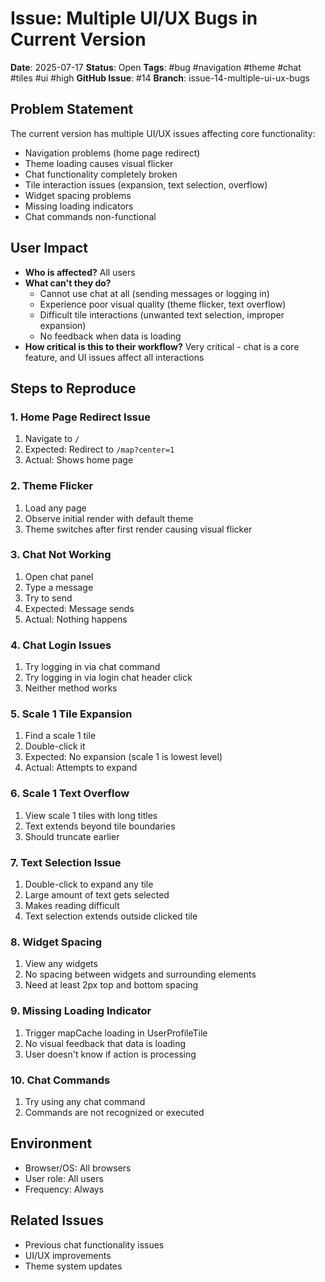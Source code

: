 # Issue: Multiple UI/UX Bugs in Current Version

**Date**: 2025-07-17
**Status**: Open
**Tags**: #bug #navigation #theme #chat #tiles #ui #high
**GitHub Issue**: #14
**Branch**: issue-14-multiple-ui-ux-bugs

## Problem Statement
The current version has multiple UI/UX issues affecting core functionality:
- Navigation problems (home page redirect)
- Theme loading causes visual flicker
- Chat functionality completely broken
- Tile interaction issues (expansion, text selection, overflow)
- Widget spacing problems
- Missing loading indicators
- Chat commands non-functional

## User Impact
- **Who is affected?** All users
- **What can't they do?** 
  - Cannot use chat at all (sending messages or logging in)
  - Experience poor visual quality (theme flicker, text overflow)
  - Difficult tile interactions (unwanted text selection, improper expansion)
  - No feedback when data is loading
- **How critical is this to their workflow?** Very critical - chat is a core feature, and UI issues affect all interactions

## Steps to Reproduce

### 1. Home Page Redirect Issue
1. Navigate to `/` 
2. Expected: Redirect to `/map?center=1`
3. Actual: Shows home page

### 2. Theme Flicker
1. Load any page
2. Observe initial render with default theme
3. Theme switches after first render causing visual flicker

### 3. Chat Not Working
1. Open chat panel
2. Type a message
3. Try to send
4. Expected: Message sends
5. Actual: Nothing happens

### 4. Chat Login Issues
1. Try logging in via chat command
2. Try logging in via login chat header click
3. Neither method works

### 5. Scale 1 Tile Expansion
1. Find a scale 1 tile
2. Double-click it
3. Expected: No expansion (scale 1 is lowest level)
4. Actual: Attempts to expand

### 6. Scale 1 Text Overflow
1. View scale 1 tiles with long titles
2. Text extends beyond tile boundaries
3. Should truncate earlier

### 7. Text Selection Issue
1. Double-click to expand any tile
2. Large amount of text gets selected
3. Makes reading difficult
4. Text selection extends outside clicked tile

### 8. Widget Spacing
1. View any widgets
2. No spacing between widgets and surrounding elements
3. Need at least 2px top and bottom spacing

### 9. Missing Loading Indicator
1. Trigger mapCache loading in UserProfileTile
2. No visual feedback that data is loading
3. User doesn't know if action is processing

### 10. Chat Commands
1. Try using any chat command
2. Commands are not recognized or executed

## Environment
- Browser/OS: All browsers
- User role: All users
- Frequency: Always

## Related Issues
- Previous chat functionality issues
- UI/UX improvements
- Theme system updates